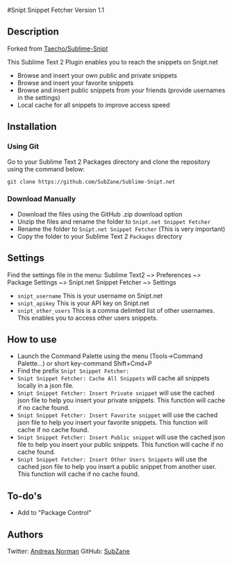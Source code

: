 #Snipt Snippet Fetcher
Version 1.1

## Description
Forked from [Taecho/Sublime-Snipt](https://github.com/Taecho/Sublime-Snipt)

This Sublime Text 2 Plugin enables you to reach the snippets on Snipt.net
* Browse and insert your own public and private snippets
* Browse and insert your favorite snippets
* Browse and insert public snippets from your friends (provide usernames in the settings)
* Local cache for all snippets to improve access speed

## Installation
### Using Git
Go to your Sublime Text 2 Packages directory and clone the repository using the command below:

    git clone https://github.com/SubZane/Sublime-Snipt.net

### Download Manually

* Download the files using the GitHub .zip download option
* Unzip the files and rename the folder to `Snipt.net Snippet Fetcher`
* Rename the folder to `Snipt.net Snippet Fetcher` (This is very important)
* Copy the folder to your Sublime Text 2 `Packages` directory

## Settings
Find the settings file in the menu: Sublime Text2 ~> Preferences ~> Package Settings ~> Snipt.net Snippet Fetcher ~> Settings
* `snipt_username` This is your username on Snipt.net
* `snipt_apikey` This is your API key on Snipt.net
* `snipt_other_users` This is a comma delimted list of other usernames. This enables you to access other users snippets.

## How to use
* Launch the Command Palette using the menu (Tools->Command Palette...) or short key-command Shift+Cmd+P
* Find the prefix `Snipt Snippet Fetcher:`
* `Snipt Snippet Fetcher: Cache All Snippets` will cache all snippets locally in a json file.
* `Snipt Snippet Fetcher: Insert Private snippet` will use the cached json file to help you insert your private snippets. This function will cache if no cache found.
* `Snipt Snippet Fetcher: Insert Favorite snippet` will use the cached json file to help you insert your favorite snippets. This function will cache if no cache found.
* `Snipt Snippet Fetcher: Insert Public snippet` will use the cached json file to help you insert your public snippets. This function will cache if no cache found.
* `Snipt Snippet Fetcher: Insert Other Users Snippets` will use the cached json file to help you insert a public snippet from another user. This function will cache if no cache found.

## To-do's
* Add to "Package Control"


## Authors
Twitter: [Andreas Norman](http://www.twitter.com/andreasnorman) GitHub: [SubZane](https://github.com/SubZane)